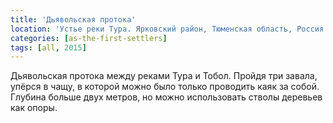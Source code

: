 ```yaml
---
title: 'Дьявольская протока'
location: 'Устье реки Тура. Ярковский район, Тюменская область, Россия'
categories: [as-the-first-settlers]
tags: [all, 2015]
---
```


Дьявольская протока между реками Тура и Тобол. Пройдя три завала, упёрся в чащу, в которой можно было только проводить каяк за собой. Глубина больше двух метров, но можно использовать стволы деревьев как опоры.